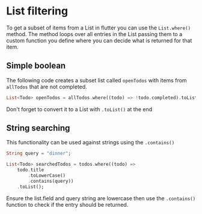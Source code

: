 # List filtering

To get a subset of items from a List in flutter you can use the `List.where()` method. The method loops over all entries in the List passing them to a custom function you define where you can decide what is returned for that item. 


## Simple boolean
The following code creates a subset list called `openTodos` with items from `allTodos` that are not completed. 

```dart
List<Todo> openTodos = allTodos.where((todo) => !todo.completed).toList();

```
Don't forget to convert it to a List with `.toList()` at the end


## String searching
This functionality can be used against strings using the `.contains()`

```dart
String query = "dinner";

List<Todo> searchedTodos = todos.where((todo) => 
    todo.title
        .toLowerCase()
        .contains(query))
    .toList();
```

Ensure the list.field and query string are lowercase then use the `.contains()` function to check if the entry should be returned.  